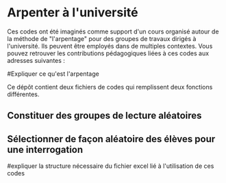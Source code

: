 # Arpenter à l'université

Ces codes ont été imaginés comme support d'un cours organisé autour de la méthode de "l'arpentage" pour des groupes de travaux dirigés à l'université. Ils peuvent être employés dans de multiples contextes.
Vous pouvez retrouver les contributions pédagogiques liées à ces codes aux adresses suivantes :

#Expliquer ce qu'est l'arpentage

Ce dépôt contient deux fichiers de codes qui remplissent deux fonctions différentes.

## Constituer des groupes de lecture aléatoires

## Sélectionner de façon aléatoire des élèves pour une interrogation

#expliquer la structure nécessaire du fichier excel lié à l'utilisation de ces codes
